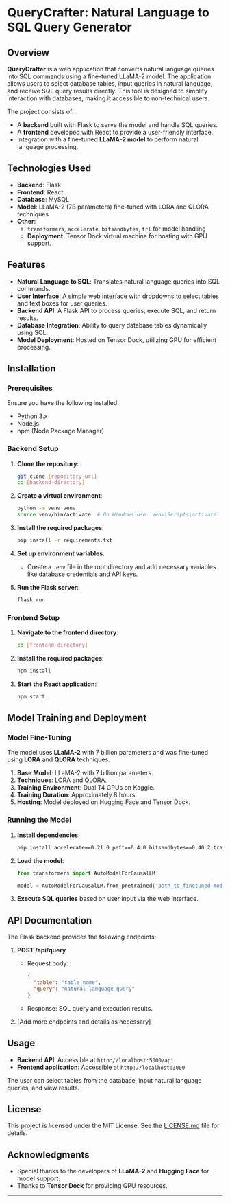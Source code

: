 

# QueryCrafter: Natural Language to SQL Query Generator

## Overview

**QueryCrafter** is a web application that converts natural language queries into SQL commands using a fine-tuned LLaMA-2 model. The application allows users to select database tables, input queries in natural language, and receive SQL query results directly. This tool is designed to simplify interaction with databases, making it accessible to non-technical users.

The project consists of:
- A **backend** built with Flask to serve the model and handle SQL queries.
- A **frontend** developed with React to provide a user-friendly interface.
- Integration with a fine-tuned **LLaMA-2 model** to perform natural language processing.

## Technologies Used

- **Backend**: Flask
- **Frontend**: React
- **Database**: MySQL
- **Model**: LLaMA-2 (7B parameters) fine-tuned with LORA and QLORA techniques
- **Other**: 
  - `transformers`, `accelerate`, `bitsandbytes`, `trl` for model handling
  - **Deployment**: Tensor Dock virtual machine for hosting with GPU support.

## Features

- **Natural Language to SQL**: Translates natural language queries into SQL commands.
- **User Interface**: A simple web interface with dropdowns to select tables and text boxes for user queries.
- **Backend API**: A Flask API to process queries, execute SQL, and return results.
- **Database Integration**: Ability to query database tables dynamically using SQL.
- **Model Deployment**: Hosted on Tensor Dock, utilizing GPU for efficient processing.

## Installation

### Prerequisites

Ensure you have the following installed:
- Python 3.x
- Node.js
- npm (Node Package Manager)

### Backend Setup

1. **Clone the repository**:
   ```bash
   git clone [repository-url]
   cd [backend-directory]
   ```

2. **Create a virtual environment**:
   ```bash
   python -m venv venv
   source venv/bin/activate  # On Windows use `venv\Scripts\activate`
   ```

3. **Install the required packages**:
   ```bash
   pip install -r requirements.txt
   ```

4. **Set up environment variables**:
   - Create a `.env` file in the root directory and add necessary variables like database credentials and API keys.

5. **Run the Flask server**:
   ```bash
   flask run
   ```

### Frontend Setup

1. **Navigate to the frontend directory**:
   ```bash
   cd [frontend-directory]
   ```

2. **Install the required packages**:
   ```bash
   npm install
   ```

3. **Start the React application**:
   ```bash
   npm start
   ```

## Model Training and Deployment

### Model Fine-Tuning

The model uses **LLaMA-2** with 7 billion parameters and was fine-tuned using **LORA** and **QLORA** techniques.

1. **Base Model**: LLaMA-2 with 7 billion parameters.
2. **Techniques**: LORA and QLORA.
3. **Training Environment**: Dual T4 GPUs on Kaggle.
4. **Training Duration**: Approximately 8 hours.
5. **Hosting**: Model deployed on Hugging Face and Tensor Dock.

### Running the Model

1. **Install dependencies**:
   ```bash
   pip install accelerate==0.21.0 peft==0.4.0 bitsandbytes==0.40.2 transformers==4.31.0 trl==0.4.7 scipy numpy
   ```

2. **Load the model**:
   ```python
   from transformers import AutoModelForCausalLM

   model = AutoModelForCausalLM.from_pretrained('path_to_finetuned_model')
   ```

3. **Execute SQL queries** based on user input via the web interface.

## API Documentation

The Flask backend provides the following endpoints:

1. **POST /api/query**  
   - Request body:  
     ```json
     {
       "table": "table_name",
       "query": "natural language query"
     }
     ```
   - Response: SQL query and execution results.
   
2. [Add more endpoints and details as necessary]

## Usage

- **Backend API**: Accessible at `http://localhost:5000/api`.
- **Frontend application**: Accessible at `http://localhost:3000`.

The user can select tables from the database, input natural language queries, and view results.

## License

This project is licensed under the MIT License. See the [LICENSE.md](LICENSE.md) file for details.

## Acknowledgments

- Special thanks to the developers of **LLaMA-2** and **Hugging Face** for model support.
- Thanks to **Tensor Dock** for providing GPU resources.

--- 

